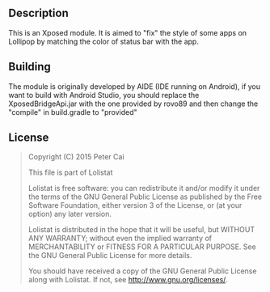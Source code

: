 Description
---
This is an Xposed module. It is aimed to "fix" the style of some apps on Lollipop by matching the color of status bar with the app.

Building
---
The module is originally developed by AIDE (IDE running on Android), if you want to build with Android Studio, you should replace the XposedBridgeApi.jar with the one provided by rovo89 and then change the "compile" in build.gradle to "provided"

License
---

> Copyright (C) 2015 Peter Cai
> 
> This file is part of Lolistat
> 
> Lolistat is free software: you can redistribute it and/or modify 
> it under the terms of the GNU General Public License as published by
> the Free Software Foundation, either version 3 of the License, or
> (at your option) any later version.
> 
> Lolistat is distributed in the hope that it will be useful,
> but WITHOUT ANY WARRANTY; without even the implied warranty of
> MERCHANTABILITY or FITNESS FOR A PARTICULAR PURPOSE.  See the
> GNU General Public License for more details.
> 
> You should have received a copy of the GNU General Public License
> along with Lolistat.  If not, see <http://www.gnu.org/licenses/>.

